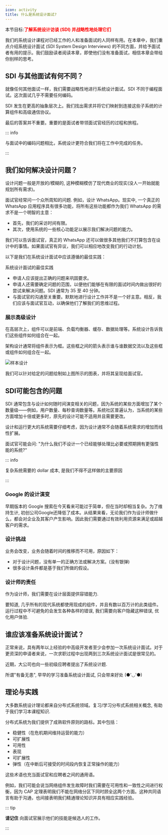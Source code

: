 ```yaml
---
icon: activity
title: 什么是系统设计面试?
---
```


本节目标:<font color=red>**了解系统设计访谈 (SDI) 并战略性地处理它们**</font>

我们的系统设计课程对已经工作的人和准备面试的人同样有用。在本章中，我们重点介绍系统设计面试 (SDI System Design Interviews) 的不同方面，并给予面试者有用的提示。我们鼓励读者阅读本章，即使他们没有准备面试，相信本章会带给你别样的思考。

## SDI 与其他面试有何不同？

就像任何其他面试一样，我们需要战略性地进行系统设计面试。SDI 不同于编程面试。这次面试几乎不需要任何编码。

SDI 发生在更高的抽象层次上。我们找出需求并将它们映射到连接这些子系统的计算组件和高级通信协议。

最后的答案并不重要。重要的是面试者带领面试官经历的过程和旅程。

::: info

与面试中的编码问题相比，系统设计更符合我们将在工作中完成的任务。

:::

## 我们如何解决设计问题？

设计问题一般是开放的/模糊的, 这种模糊模仿了现代商业的现实(没人一开始就能规划所有需求)。

面试官经常问一个众所周知的问题. 例如，设计 WhatsApp。现实中, 一个真正的 WhatsApp 应用程序具有很多功能，将所有这些功能都作为我们 WhatsApp 的需求不是一个明智的主意：

- 首先，我们的采访时间有限。
- 其次，使用系统的一些核心功能足以展示我们解决问题的能力。

我们可以告诉面试官，真正的 WhatsApp 还可以做很多其他我们不打算包含在设计中的事情。如果面试官有异议，我们可以相应地改变我们的行动计划。

以下是我们在系统设计面试中应该遵循的最佳实践：

系统设计面试的最佳实践

- 申请人应该提出正确的问题来巩固要求。
- 申请人还需要确定问题的范围，以便他们能够在有限的面试时间内做出很好的尝试来解决问题。SDI 通常为 35 至 40 分钟。
- 与面试官的沟通至关重要。默默地进行设计工作并不是一个好主意。相反，我们应该与面试官互动，以确保他们了解我们的思维过程。

### 展示高级设计

在高层次上，组件可以是前端、负载均衡器、缓存、数据处理等。系统设计告诉我们这些组件如何组合在一起。

架构设计通常将组件表示为框。这些框之间的箭头表示谁与谁数据交流以及这些框或组件如何组合在一起。

![样本设计](https://cdn.jsdelivr.net/gh/gaoxiang15125/BlogImage@master/1675935366651.png)

我们可以针对给定的问题绘制如上图所示的图表，并将其呈现给面试官。

## SDI可能包含的问题

SDI 通常包含与设计如何随时间演变相关的问题，因为系统的某些方面增加了某个数量级——例如，用户数量、每秒查询数量等。系统社区普遍认为，当系统的某些方面增加十倍或更多时，原先的设计可能不适用并且需要更改。

设计和运行更大的系统需要仔细考虑，因为设计通常不会随着系统需求的增加而线性扩展。

面试官可能会问: "为什么我们不设计一个已经能够处理比必要或预期拥有更强性能的系统?"

::: info

复杂系统需要的 dollar 成本, 是我们不得不这样做的主要原因

:::

### Google 的设计演变

早期版本的 Google 搜索在今天看来可能过于简单，但在当时却相当复杂。为了维持生计, 初创公司Google还降低了成本。从结果来看，无论我们作为设计师做什么，都会对企业及其客户产生影响。因此我们需要通过有效利用资源来满足或超越客户的需求。

### 设计挑战

业务会改变，业务会随着时间的推移而不可用，原因如下：

- 对于设计问题，没有单一的正确方法或解决方案。(没有银弹)
- 很多设计条件都是基于我们所做的假设。

### 设计师的责任

作为设计师，我们需要在设计层面提供容错能力.

要知道, 几乎所有的现代系统都使用现成的组件，并且有数以百万计的此类组件。运行过程中不可避免的会发生各种各样的错误, 我们需要向客户隐藏这种错误, 优化用户体验.

## 谁应该准备系统设计面试？

正常来说，具有两年以上经验的中高级开发者至少会参加一次系统设计面试。对于更资深的申请者来说，一次求职过程中出现两到三次系统设计面试是很常见的。

近期，大公司也向一些初级应聘者提出了系统设计题.

所谓"有备无患", 早早的学习准备系统设计面试, 只会带来好处 (●'◡'●)

## 理论与实践

大多数系统设计理论都来自分布式系统领域。复习/学习分布式系统相关概念, 有助于我们学习本课程知识.

分布式系统为我们提供了成熟软件原则的路标。其中包括：

- 稳健性（在危机期间维持运营的能力）
- 可扩展性
- 可用性
- 表现
- 可扩展性
- 弹性（在中断后可接受的时间段内恢复正常操作的能力）

这些术语也充当面试官和应聘者之间的通用语。

例如，我们可能会说当网络组件发生故障时我们需要在可用性和一致性之间进行权衡，因为 CAP 定理表明我们不能在网络分区下同时顾全这两个方面。这种共同语言有助于沟通，也间接表明我们精通理论知识并具有相应实践经验。

::: tip

**请记住**  向面试官展示他们的技能是候选人的工作。

:::